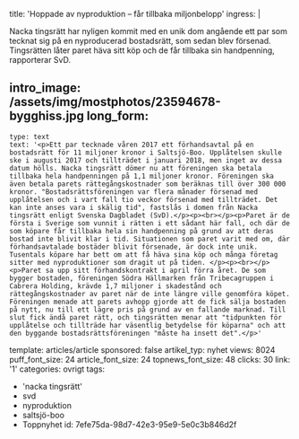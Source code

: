 title: 'Hoppade av nyproduktion – får tillbaka miljonbelopp'
ingress: |
  <p>Nacka tingsrätt har nyligen kommit med en unik dom angående ett par som tecknat sig på en nyproducerad bostadsrätt, som sedan blev försenad. Tingsrätten låter paret häva sitt köp och de får tillbaka sin handpenning, rapporterar SvD.
  </p>
  
intro_image: /assets/img/mostphotos/23594678-bygghiss.jpg
long_form:
  -
    type: text
    text: '<p>Ett par tecknade våren 2017 ett förhandsavtal på en bostadsrätt för 11 miljoner kronor i Saltsjö-Boo. Upplåtelsen skulle ske i augusti 2017 och tillträdet i januari 2018, men inget av dessa datum hölls. Nacka tingsrätt dömer nu att föreningen ska betala tillbaka hela handpenningen på 1,1 miljoner kronor. Föreningen ska även betala parets rättegångskostnader som beräknas till över 300 000 kronor. "Bostadsrättsföreningen var flera månader försenad med upplåtelsen och i vart fall tio veckor försenad med tillträdet. Det kan inte anses vara i skälig tid", fastslås i domen från Nacka tingsrätt enligt Svenska Dagbladet (SvD).</p><p><br></p><p>Paret är de första i Sverige som vunnit i rätten i ett sådant här fall, och där de som köpare får tillbaka hela sin handpenning på grund av att deras bostad inte blivit klar i tid. Situationen som paret varit med om, där förhandsavtalade bostäder blivit försenade, är dock inte unik. Tusentals köpare har bett om att få häva sina köp och många företag sitter med nyproduktioner som dragit ut på tiden. </p><p><br></p><p>Paret sa upp sitt förhandskontrakt i april förra året. De som bygger bostaden, föreningen Södra Hällmarken från Tribecagruppen i Cabrera Holding, krävde 1,7 miljoner i skadestånd och rättegångskostnader av paret när de inte längre ville genomföra köpet. Föreningen menade att parets avhopp gjorde att de fick sälja bostaden på nytt, nu till ett lägre pris på grund av en fallande marknad. Till slut fick ändå paret rätt, och tingsrätten menar att "tidpunkten för upplåtelse och tillträde har väsentlig betydelse för köparna" och att den byggande bostadsrättsföreningen "måste ha insett det".</p>'
template: articles/article
sponsored: false
artikel_typ: nyhet
views: 8024
puff_font_size: 24
article_font_size: 24
topnews_font_size: 48
clicks: 30
link: '1'
categories: ovrigt
tags:
  - 'nacka tingsrätt'
  - svd
  - nyproduktion
  - saltsjö-boo
  - Toppnyhet
id: 7efe75da-98d7-42e3-95e9-5e0c3b846d2f
